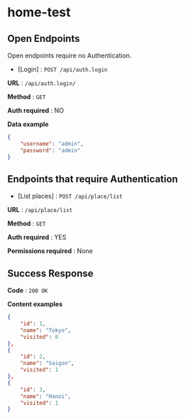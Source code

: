 # home-test

## Open Endpoints

Open endpoints require no Authentication.

* [Login] : `POST /api/auth.login`

**URL** : `/api/auth.login/`

**Method** : `GET`

**Auth required** : NO

**Data example**

```json
{
    "username": "admin",
    "password": "admin"
}
```

## Endpoints that require Authentication

* [List places] : `POST /api/place/list`

**URL** : `/api/place/list`

**Method** : `GET`

**Auth required** : YES

**Permissions required** : None

## Success Response

**Code** : `200 OK`

**Content examples**

```json
{
    "id": 1,
    "name": "Tokyo",
    "visited": 0
},
{
    "id": 2,
    "name": "Saigon",
    "visited": 1
},
{
    "id": 3,
    "name": "Hanoi",
    "visited": 1
}
```
